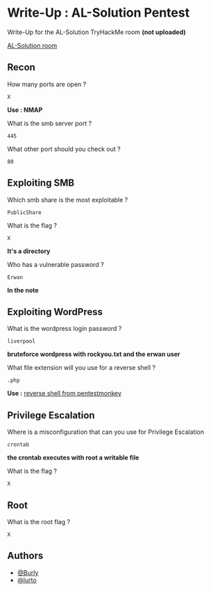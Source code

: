 
# Write-Up : AL-Solution Pentest

Write-Up for the AL-Solution TryHackMe room **(not uploaded)**

[AL-Solution room](https://github.com/lurto) 



## Recon

How many ports are open ?

```
X
```
**Use : NMAP**

What is the smb server port ?

```
445
```

What other port should you check out ?

```
80
```

## Exploiting SMB

Which smb share is the most exploitable ?

```
PublicShare
```

What is the flag ?

```
X
```
**It's a directory**

Who has a vulnerable password ? 

```
Erwan
```
**In the note**

## Exploiting WordPress

What is the wordpress login password ?

```
liverpool
```
**bruteforce wordpress with rockyou.txt and the erwan user**

What file extension will you use for a reverse shell ?

```
.php
```
**Use :** [reverse shell from pentestmonkey](https://github.com/pentestmonkey/php-reverse-shell) 

## Privilege Escalation

Where is a misconfiguration that can you use for Privilege Escalation

```
crontab
```
**the crontab executes with root a writable file**

What is the flag ?

```
X
```

## Root

What is the root flag ?

```
X
```
## Authors

- [@Burly](https://github.com/Burly0)
- [@lurto](https://www.github.com/lurto)

